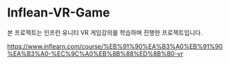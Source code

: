 # Inflean-VR-Game

본 프로젝트는 인프런 유니티 VR 게임강의를 학습하며 진행한 프로젝트입니다.

https://www.inflearn.com/course/%EB%91%90%EA%B3%A0%EB%91%90%EA%B3%A0-%EC%9C%A0%EB%8B%88%ED%8B%B0-vr
